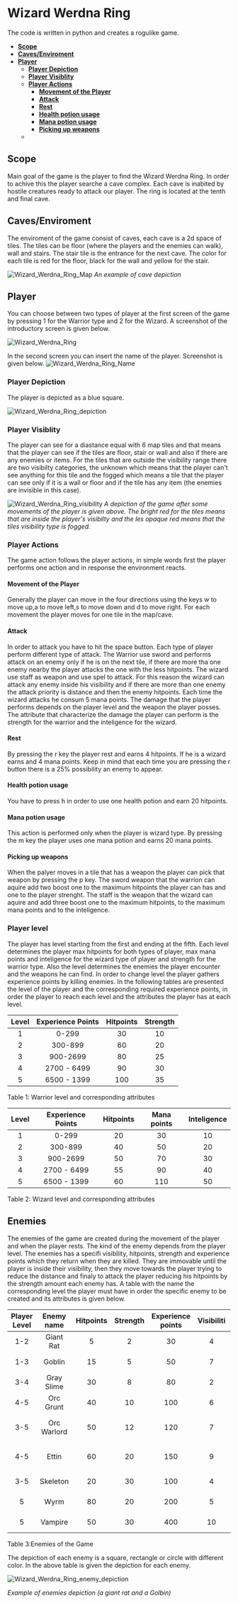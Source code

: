 # **Wizard Werdna Ring**
The code is written in python and creates a rogulike game.

  - [**Scope**](#scope)
  - [**Caves/Enviroment**](#cavesenviroment)
  - [**Player**](#player)
    - [**Player Depiction**](#player-depiction)
    - [**Player Visiblity**](#player-visiblity)
    - [**Player Actions**](#player-actions)
      - [**Movement of the Player**](#movement-of-the-player)
      - [**Attack**](#attack)
      - [**Rest**](#rest)
      - [**Health potion usage**](#health-potion-usage)
      - [**Mana potion usage**](#mana-potion-usage)
      - [**Picking up weapons**](#picking-up-weapons)
    - [](#)
## **Scope**
Main goal of the game is the player to find the Wizard Werdna Ring. In order to achive this the player searche a cave complex. Each cave is inabited by hostile creatures ready to attack our player. The ring is located at the tenth and final cave.

## **Caves/Enviroment**
The enviroment of the game consist of caves, each cave is a 2d space of tiles. The tiles can be floor (where the players and the enemies can walk), wall and stairs. The stair tile is the entrance for the next cave. The color for each tile is red for the floor, black for the wall and yellow for the stair. 

![Wizard_Werdna_Ring_Map](images/Wizard_Werdna_Ring_Map.png)
*An example of cave depiction*

## **Player**
You can choose between two types of player at the first screen of the game by pressing 1 for the Warrior type and 2 for the Wizard. A screenshot of the introductory screen is given below.

![Wizard_Werdna_Ring](images/Wizard_Werdna_Ring.png)

In the second screen you can insert the name of the player. Screenshot is given below.
![Wizard_Werdna_Ring_Name](images/Wizard_Werdna_Ring_Name.png)

### **Player Depiction**
The player is depicted as a blue square.

![Wizard_Werdna_Ring_depiction](images/Wizard_Werdna_Ring_depiction.png)

### **Player Visiblity**
The player can see for a diastance equal with 6 map tiles and that means that the player can see if the tiles are floor, stair or wall and also if there are any enemies or items. For the tiles that are outside the visibility range there are two visibilty categories, the unknown which means that the player can't see anything for this tile and the fogged which means a tile that the player can see only if it is a wall or floor and if the tile has any item (the enemies are invisible in this case).

![Wizard_Werdna_Ring_visibility](images/Wizard_Werdna_Ring_visibility.png)
*A depiction of the game after some movements of the player is given above. The bright red for the tiles means that are inside the player's visibilty and the les opaque red means that the tiles visibility type is fogged.*

### **Player Actions**
The game action follows the player actions, in simple words first the player performs one action and in response the environment reacts.
#### **Movement of the Player**
Generally the player can move in the four directions using the keys w to move up,a to move left,s to move down and d to move right. For each movement the player moves for one tile in the map/cave.

#### **Attack**
In order to attack you have to hit the space button.
Each type of player perform different type of attack. The Warrior use sword and performs attack on an enemy only if he is on the next tile, if there are more tha one enemy nearby the player attacks the one with the less hitpoints. The wizard use staff as weapon and use spel to attack. For this reason the wizard can attack any enemy inside his visibility and if there are more than one enemy the attack priority is distance and then the enemy hitpoints. Each time the wizard attacks he consum 5 mana points.
The damage that the player performs depends on the player level and the weapon the player posses. The attribute that characterize the damage the player can perform is the strength for the warrior and the inteligence for the wizard.

#### **Rest**
By pressing the r key the player rest and earns 4 hitpoints. If he is a wizard earns and 4 mana points. Keep in mind that each time you are pressing the r button there is a 25% possibility an enemy to appear.  

#### **Health potion usage**
You have to press h in order to use one health potion and earn 20 hitpoints.

#### **Mana potion usage**

This action is performed only when the player is wizard type. By pressing the m key the player uses one mana potion and earns 20 mana points.

#### **Picking up weapons**
When the palyer moves in a tile that has a weapon the player can pick that weapon by pressing the p key. The sword weapon that the warrion can aquire add two boost one to the maximum hitpoints the player can has and one to the player strenght. The staff is the weapon that the wizard can aquire and add three boost one to the maximum hitpoints, to the maximum mana points and to the inteligence. 

### **Player level**
The player has level starting from the first and ending at the fifth. Each level determines the player max hitpoints for both types of player, max mana points and inteligence for the wizard type of player and strength for the warrior type. Also the level determines the enemies the player encounter and the weapons he can find. In order to change level the player gathers experience points by killing enemies. In the following tables are presented the level of the player and the corresponding required experience points, in order the player to reach each level and the attributes the player has at each level.

|Level  |Experience Points  |Hitpoints  |Strength  |
|:-----:|:-----------------:|:---------:|:--------:|
|   1   |  0-299            |     30    |    10    |
|   2   |  300-899          |     60    |    20    |
|   3   |  900-2699         |     80    |    25    |
|   4   |  2700 - 6499      |     90    |    30    |
|   5   |  6500 - 1399      |     100   |    35    |

Table 1: Warrior level and corresponding attributes

|Level  |Experience Points  |Hitpoints  |Mana points| Inteligence|
|:-----:|:-----------------:|:---------:|:--------:|:-----------:|
|   1   |  0-299            |     20    |    30    |      10     |
|   2   |  300-899          |     40    |    50    |      20     |
|   3   |  900-2699         |     50    |    70    |      30     |
|   4   |  2700 - 6499      |     55    |    90    |      40     |
|   5   |  6500 - 1399      |     60    |    110   |      50     |

Table 2: Wizard level and corresponding attributes

## **Enemies**
The enemies of the game are created during the movement of the player and when the player  rests. The kind of the enemy depends from the player level. The enemies has a specifi visibility, hitpoints, strength and experience points which they return when they are killed. They are immovable until the player is inside their visibility, then they move towards the player trying to reduce the distance and finaly to attack the player reducing his hitpoints by the strength amount each enemy has. A table with the name the corresponding level the player must have in order the specific enemy to be created and its attributes is given below.

|Player Level  |Enemy name  |Hitpoints  |Strength| Experience points|Visibiliti|Depiction|
|:-----:|:-----------------:|:---------:|:--------:|:-----------:|:-----------:|:-------:|
|   1-2   |  Giant Rat      |     5    |    2    |      30     |         4      | Gray Square|
|   1-3   |  Goblin         |     15    |    5    |      50     |        7      |Yellow Circle|
|   3-4   |  Gray Slime     |     30    |    8    |      80     |        2      |White Square|
|   4-5   |  Orc Grunt      |     40    |    10    |     100     |       6      |Green Square|
|   3-5   |  Orc Warlord    |     50    |    12   |      120     |       7      |Dark Green Square|
|   4-5   |  Ettin          |     60    |    20   |      150     |       9      |Dark Grey Circle|
|   3-5   |  Skeleton       |     20    |    30   |      100     |       4      |White Recangle|
|     5   |  Wyrm           |     80    |    20   |      200     |       5      |Magenta Square|
|     5   |  Vampire        |     50    |    30   |      400     |       10     |Black Circle|

Table 3:Enemies of the Game

The depiction of each enemy is a square, rectangle or circle with different color. In the above table is given the depiction for each enemy.

![Wizard_Werdna_Ring_enemy_depiction](images/Wizard_Werdna_Ring_enemy_depiction.png)

*Example of enemies depiction (a giant rat and a Golbin)*